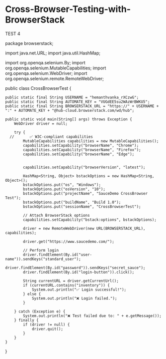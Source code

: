 # Cross-Browser-Testing-with-BrowserStack
TEST 4

package browserstack;

import java.net.URL;
import java.util.HashMap;

import org.openqa.selenium.By;
import org.openqa.selenium.MutableCapabilities;
import org.openqa.selenium.WebDriver;
import org.openqa.selenium.remote.RemoteWebDriver;

public class CrossBrowserTest {

    public static final String USERNAME = "hemanthvanka_rXCzwG"; 
    public static final String AUTOMATE_KEY = "VUGdEE5su2WAzWrBWKU5";
    public static final String BROWSERSTACK_URL = "https://" + USERNAME + ":" + AUTOMATE_KEY + "@hub-cloud.browserstack.com/wd/hub";

    public static void main(String[] args) throws Exception {
        WebDriver driver = null;

        try {
      //       ✅ W3C-compliant capabilities
            MutableCapabilities capabilities = new MutableCapabilities();
            capabilities.setCapability("browserName", "Chrome");
            capabilities.setCapability("browserName", "Firefox");
            capabilities.setCapability("browserName", "Edge");


            capabilities.setCapability("browserVersion", "latest");

            HashMap<String, Object> bstackOptions = new HashMap<String, Object>();
            bstackOptions.put("os", "Windows");
            bstackOptions.put("osVersion", "10");
            bstackOptions.put("projectName", "SauceDemo CrossBrowser Test");
            bstackOptions.put("buildName", "Build 1.0");
            bstackOptions.put("sessionName", "CrossBrowserTest");

            // Attach BrowserStack options
            capabilities.setCapability("bstack:options", bstackOptions);

            driver = new RemoteWebDriver(new URL(BROWSERSTACK_URL), capabilities);

            driver.get("https://www.saucedemo.com/");

            // Perform login
            driver.findElement(By.id("user-name")).sendKeys("standard_user");
            driver.findElement(By.id("password")).sendKeys("secret_sauce");
            driver.findElement(By.id("login-button")).click();

            String currentURL = driver.getCurrentUrl();
            if (currentURL.contains("inventory")) {
                System.out.println("✅ Login successful!");
            } else {
                System.out.println("❌ Login failed.");
            }

        } catch (Exception e) {
            System.out.println("❌ Test failed due to: " + e.getMessage());
        } finally {
            if (driver != null) {
                driver.quit();
            }
        }
    }
}
